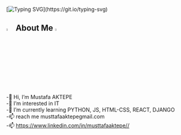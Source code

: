 [![Typing SVG](https://readme-typing-svg.herokuapp.com?font=Timmana&size=30&duration=6000&color=F74747&center=true&vCenter=true&lines=%F0%9F%94%97+Hi+there+I+am+Mustafa...)](https://git.io/typing-svg)


## <img src="https://previews.123rf.com/images/yayayoy/yayayoy1507/yayayoy150700003/42080144-emoticon-pointing-at-himself-with-both-hands-pick-me-.jpg" width="4%"> About Me <img src="https://previews.123rf.com/images/yayayoy/yayayoy1507/yayayoy150700003/42080144-emoticon-pointing-at-himself-with-both-hands-pick-me-.jpg" width="4%">
  -👋 Hi, I’m Mustafa AKTEPE<br>
  -👀 I’m interested in IT<br>
  -🌱 I’m currently learning PYTHON, JS, HTML-CSS, REACT, DJANGO<br>
  -📫 reach me musttafaaktepegmail.com<br>
  -📫 https://www.linkedin.com/in/musttafaaktepe//<br>

